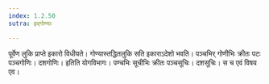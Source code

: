```yaml
---
index: 1.2.50
sutra: इद्गोण्याः

---
```

पूर्वेण लुकि प्राप्ते इकारो विधीयते। गोण्यास्तद्धितलुकि सति इकाराऽदेशो भवति। पञ्चभिर् गोणीभिः क्रीतः पटः पञ्चगोणिः। दशगोणिः। इतिति योगविभागः। पण्चभिः सूचीभिः क्रीतः पञ्चसूचिः। दशसूचिः। स च एवं विषय एव।